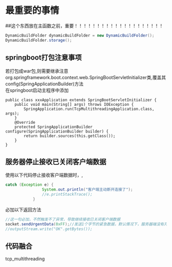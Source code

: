 # 最重要的事情
##这个东西放在主函数之前，重要！！！！！！！！！！！！！！！！！！！！
```java
DynamicBuildFolder dynamicBuildFolder = new DynamicBuildFolder();
DynamicBuildFolder.storage();
```
## springboot打包注意事项
若打包成war包,则需要继承注意org.springframework.boot.context.web.SpringBootServletInitializer类,覆盖其config(SpringApplicationBuilder)方法  
在springboot启动主程序中添加
```
public class xxxApplication extends SpringBootServletInitializer {
    public void main(String[] args) throws IOException {
        SpringApplication.run(TcpMultithreadingApplication.class, args);
    }
    @Override
    protected SpringApplicationBuilder configure(SpringApplicationBuilder builder) {
        return builder.sources(this.getClass());
    }
}
```
## 服务器停止接收已关闭客户端数据
使用以下代码停止接收客户端数据时，,
```java
catch (Exception e) {
                System.out.println("客户端主动断开连接了");
                //e.printStackTrace();
            }
```
必加以下返回方法
```java
//这一句必加，不然触发不了异常，导致继续接收已关闭客户端数据
socket.sendUrgentData(0xFF);//发送1个字节的紧急数据，默认情况下，服务器端没有开启紧急数据处理，不影响正常通信 
//outputStream.write("OK".getBytes());
```
## 代码融合
tcp_multithreading
